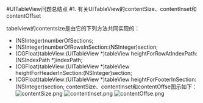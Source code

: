 #UITableView问题总结点
#1. 有关UITableView的contentSize、contentInset和contentOffset

tabelview的contentsize是由它的下列方法共同实现的：
- (NSInteger)numberOfSections;
- (NSInteger)numberOfRowsInSection:(NSInteger)section;
- (CGFloat)tableView:(UITableView *)tableView heightForRowAtIndexPath:(NSIndexPath *)indexPath;
- (CGFloat)tableView:(UITableView *)tableView heightForHeaderInSection:(NSInteger)section;
- (CGFloat)tableView:(UITableView *)tableView heightForFooterInSection:(NSInteger)section;
contentSize、contentInset和contentOffse图示如下：
![contentSize.png](http://img.blog.csdn.net/20130613195037125)
![contentInset.png](http://img.blog.csdn.net/20130613195127390)
![contentOffse.png](http://img.blog.csdn.net/20130613195740546)

